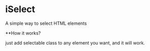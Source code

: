 iSelect
=======

A simple way to select HTML elements

**How it works?

just add selectable class to any element you want, and it will work.
